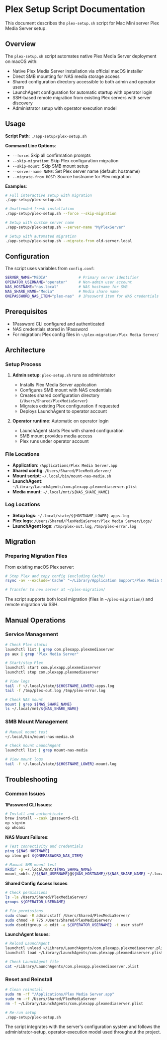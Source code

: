 # Plex Setup Script Documentation

This document describes the `plex-setup.sh` script for Mac Mini server Plex Media Server setup.

## Overview

The `plex-setup.sh` script automates native Plex Media Server deployment on macOS with:

- Native Plex Media Server installation via official macOS installer
- Direct SMB mounting for NAS media storage access
- Shared configuration directory accessible to both admin and operator users
- LaunchAgent configuration for automatic startup with operator login
- SSH-based remote migration from existing Plex servers with server discovery
- Administrator setup with operator execution model

## Usage

**Script Path**: `./app-setup/plex-setup.sh`

**Command Line Options**:

- `--force`: Skip all confirmation prompts
- `--skip-migration`: Skip Plex configuration migration
- `--skip-mount`: Skip SMB mount setup
- `--server-name NAME`: Set Plex server name (default: hostname)
- `--migrate-from HOST`: Source hostname for Plex migration

**Examples**:

```bash
# Full interactive setup with migration
./app-setup/plex-setup.sh

# Unattended fresh installation
./app-setup/plex-setup.sh --force --skip-migration

# Setup with custom server name
./app-setup/plex-setup.sh --server-name "MyPlexServer"

# Setup with automated migration
./app-setup/plex-setup.sh --migrate-from old-server.local
```

## Configuration

The script uses variables from `config.conf`:

```bash
SERVER_NAME="MEDIA"              # Primary server identifier
OPERATOR_USERNAME="operator"     # Non-admin user account
NAS_HOSTNAME="nas.local"         # NAS hostname for SMB
NAS_SHARE_NAME="Media"           # Media share name
ONEPASSWORD_NAS_ITEM="plex-nas"  # 1Password item for NAS credentials
```

## Prerequisites

- 1Password CLI configured and authenticated
- NAS credentials stored in 1Password
- For migration: Plex config files in `~/plex-migration/Plex Media Server/`

## Architecture

### Setup Process

1. **Admin setup**: `plex-setup.sh` runs as administrator
   - Installs Plex Media Server application
   - Configures SMB mount with NAS credentials
   - Creates shared configuration directory (`/Users/Shared/PlexMediaServer`)
   - Migrates existing Plex configuration if requested
   - Deploys LaunchAgent to operator account

2. **Operator runtime**: Automatic on operator login
   - LaunchAgent starts Plex with shared configuration
   - SMB mount provides media access
   - Plex runs under operator account

### File Locations

- **Application**: `/Applications/Plex Media Server.app`
- **Shared config**: `/Users/Shared/PlexMediaServer/`
- **Mount script**: `~/.local/bin/mount-nas-media.sh`
- **LaunchAgent**: `~/Library/LaunchAgents/com.plexapp.plexmediaserver.plist`
- **Media mount**: `~/.local/mnt/${NAS_SHARE_NAME}`

### Log Locations

- **Setup logs**: `~/.local/state/${HOSTNAME_LOWER}-apps.log`
- **Plex logs**: `/Users/Shared/PlexMediaServer/Plex Media Server/Logs/`
- **LaunchAgent logs**: `/tmp/plex-out.log`, `/tmp/plex-error.log`

## Migration

### Preparing Migration Files

From existing macOS Plex server:

```bash
# Stop Plex and copy config (excluding Cache)
rsync -av --exclude='Cache' "~/Library/Application Support/Plex Media Server/" ~/migration-backup/

# Transfer to new server at ~/plex-migration/
```

The script supports both local migration (files in `~/plex-migration/`) and remote migration via SSH.

## Manual Operations

### Service Management

```bash
# Check Plex status
launchctl list | grep com.plexapp.plexmediaserver
ps aux | grep "Plex Media Server"

# Start/stop Plex
launchctl start com.plexapp.plexmediaserver
launchctl stop com.plexapp.plexmediaserver

# View logs
tail -f ~/.local/state/${HOSTNAME_LOWER}-apps.log
tail -f /tmp/plex-out.log /tmp/plex-error.log

# Check NAS mount
mount | grep ${NAS_SHARE_NAME}
ls ~/.local/mnt/${NAS_SHARE_NAME}
```

### SMB Mount Management

```bash
# Manual mount test
~/.local/bin/mount-nas-media.sh

# Check mount LaunchAgent
launchctl list | grep mount-nas-media

# View mount logs
tail -f ~/.local/state/${HOSTNAME_LOWER}-mount.log
```

## Troubleshooting

### Common Issues

**1Password CLI Issues**:

```bash
# Install and authenticate
brew install --cask 1password-cli
op signin
op whoami
```

**NAS Mount Failures**:

```bash
# Test connectivity and credentials
ping ${NAS_HOSTNAME}
op item get ${ONEPASSWORD_NAS_ITEM}

# Manual SMB mount test
mkdir -p ~/.local/mnt/${NAS_SHARE_NAME}
mount_smbfs //${NAS_USERNAME}@${NAS_HOSTNAME}/${NAS_SHARE_NAME} ~/.local/mnt/${NAS_SHARE_NAME}
```

**Shared Config Access Issues**:

```bash
# Check permissions
ls -la /Users/Shared/PlexMediaServer/
groups ${OPERATOR_USERNAME}

# Fix permissions
sudo chown -R admin:staff /Users/Shared/PlexMediaServer/
sudo chmod -R 775 /Users/Shared/PlexMediaServer/
sudo dseditgroup -o edit -a ${OPERATOR_USERNAME} -t user staff
```

**LaunchAgent Issues**:

```bash
# Reload LaunchAgent
launchctl unload ~/Library/LaunchAgents/com.plexapp.plexmediaserver.plist
launchctl load ~/Library/LaunchAgents/com.plexapp.plexmediaserver.plist

# Check LaunchAgent file
cat ~/Library/LaunchAgents/com.plexapp.plexmediaserver.plist
```

### Reset and Reinstall

```bash
# Clean reinstall
sudo rm -rf "/Applications/Plex Media Server.app"
sudo rm -rf /Users/Shared/PlexMediaServer
rm -f ~/Library/LaunchAgents/com.plexapp.plexmediaserver.plist

# Re-run setup
./app-setup/plex-setup.sh
```

The script integrates with the server's configuration system and follows the administrator-setup, operator-execution model used throughout the project.
